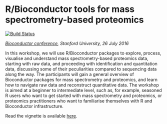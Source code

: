 R/Bioconductor tools for mass spectrometry-based proteomics
===========================================================

[![Build Status](https://travis-ci.org/lgatto/ProteomicsBioc2016Workshop.svg?branch=master)](https://travis-ci.org/lgatto/ProteomicsBioc2016Workshop)

*[Bioconductor conference](http://bioconductor.org/help/course-materials/2016/BioC2016/),
Stanford University, 26 July 2016*

In this workshop, we will use R/Bioconductor packages to explore,
process, visualise and understand mass spectrometry-based proteomics
data, starting with raw data, and proceeding with identification and
quantitation data, discussing some of their peculiarities compared to
sequencing data along the way. The participants will gain a general
overview of Bioconductor packages for mass spectrometry and
proteomics, and learn how to navigate raw data and reconstruct
quantitative data. The workshop is aimed at a beginner to intermediate
level, such as, for example, seasoned R users who want to get started
with mass spectrometry and proteomics, or proteomics practitioners who
want to familiarise themselves with R and Bioconductor infrastructure.

Read the vignette is available [here](http://lgatto.github.io/ProteomicsBioc2016Workshop).
